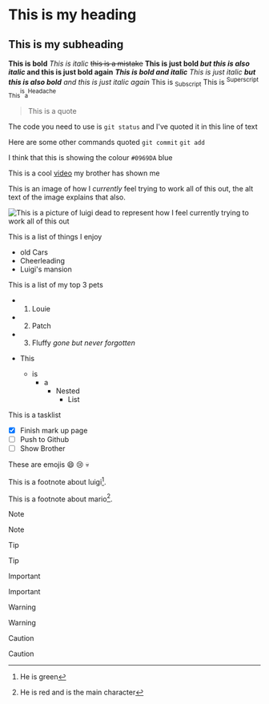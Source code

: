 # This is my heading

## This is my subheading

**This is bold**
*This is italic*
~~this is a mistake~~
**This is just bold *but this is also italic* and this is just bold again**
***This is bold and italic***
*This is just italic **but this is also bold** and this is just italic again*
This is <sub>Subscript</sub>
This is <sup>Superscript</sup>
<sub>This</sub><sup>is</sup><sub>a</sub><sup>Headache</sup>
>This is a quote

The code you need to use is `git status` and I've quoted it in this line of text

Here are some other commands quoted
`git commit`
`git add`

I think that this is showing the colour `#0969DA` blue

This is a cool [video](https://youtu.be/YEBfamv-_do?si=C9d8tS-Qc12SgZdm) my brother has shown me

This is an image of how I *currently* feel trying to work all of this out, the alt text of the image explains that also.

![This is a picture of luigi dead to represent how I feel currently trying to work all of this out](https://ichef.bbci.co.uk/news/976/cpsprodpb/9429/production/_102892973_smash-direct-luigi-dies-ghost.jpg)

This is a list of things I enjoy

*  old Cars
*  Cheerleading
* Luigi's mansion

This is a list of my top 3 pets

* 1. Louie
* 2. Patch   
* 3. Fluffy *gone but never forgotten*
 
* This
  * is 
    * a  
      * Nested
        * List
  
This is a tasklist  
* [x] Finish mark up page  
* [ ] Push to Github
* [ ] Show Brother
  
These are emojis :smile: :cry: :skull:

This is a footnote about luigi[^1].

This is a footnote about mario[^2].

[^1]: He is green
[^2]: He is red
  and is the main character


> [!NOTE]
> Note

> [!TIP]
> Tip

> [!IMPORTANT]
> Important

> [!WARNING]
> Warning

> [!CAUTION]
> Caution 
